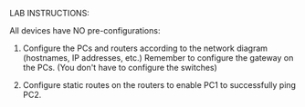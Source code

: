 LAB INSTRUCTIONS:

All devices have NO pre-configurations:

1. Configure the PCs and routers according to the network diagram (hostnames, IP addresses, etc.)
    Remember to configure the gateway on the PCs.
    (You don't have to configure the switches)

2. Configure static routes on the routers to enable PC1 to successfully ping PC2.